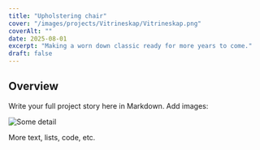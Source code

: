 ```yaml
---
title: "Upholstering chair"
cover: "/images/projects/Vitrineskap/Vitrineskap.png"
coverAlt: ""
date: 2025-08-01
excerpt: "Making a worn down classic ready for more years to come."
draft: false
---
```


## Overview

Write your full project story here in Markdown. Add images:

![Some detail](/images/projects/SCR-20250825-psgh.png)

More text, lists, code, etc.
